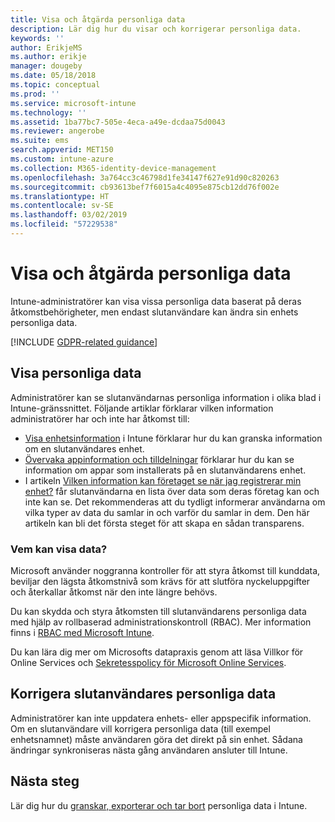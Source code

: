```yaml
---
title: Visa och åtgärda personliga data
description: Lär dig hur du visar och korrigerar personliga data.
keywords: ''
author: ErikjeMS
ms.author: erikje
manager: dougeby
ms.date: 05/18/2018
ms.topic: conceptual
ms.prod: ''
ms.service: microsoft-intune
ms.technology: ''
ms.assetid: 1ba77bc7-505e-4eca-a49e-dcdaa75d0043
ms.reviewer: angerobe
ms.suite: ems
search.appverid: MET150
ms.custom: intune-azure
ms.collection: M365-identity-device-management
ms.openlocfilehash: 3a764cc3c46798d1fe34147f627e91d90c820263
ms.sourcegitcommit: cb93613bef7f6015a4c4095e875cb12dd76f002e
ms.translationtype: HT
ms.contentlocale: sv-SE
ms.lasthandoff: 03/02/2019
ms.locfileid: "57229538"
---
```

# <a name="view-and-correct-personal-data"></a>Visa och åtgärda personliga data

Intune-administratörer kan visa vissa personliga data baserat på deras åtkomstbehörigheter, men endast slutanvändare kan ändra sin enhets personliga data.

[!INCLUDE [GDPR-related guidance](./includes/gdpr-dsr-and-stp-note.md)]


## <a name="view-personal-data"></a>Visa personliga data

Administratörer kan se slutanvändarnas personliga information i olika blad i Intune-gränssnittet. Följande artiklar förklarar vilken information administratörer har och inte har åtkomst till:
- [Visa enhetsinformation](device-inventory.md) i Intune förklarar hur du kan granska information om en slutanvändares enhet.
- [Övervaka appinformation och tilldelningar](apps-monitor.md) förklarar hur du kan se information om appar som installerats på en slutanvändarens enhet.
- I artikeln [Vilken information kan företaget se när jag registrerar min enhet?](https://docs.microsoft.com/intune-user-help/what-info-can-your-company-see-when-you-enroll-your-device-in-intune) får slutanvändarna en lista över data som deras företag kan och inte kan se. Det rekommenderas att du tydligt informerar användarna om vilka typer av data du samlar in och varför du samlar in dem. Den här artikeln kan bli det första steget för att skapa en sådan transparens.

### <a name="who-can-view-the-data"></a>Vem kan visa data?

Microsoft använder noggranna kontroller för att styra åtkomst till kunddata, beviljar den lägsta åtkomstnivå som krävs för att slutföra nyckeluppgifter och återkallar åtkomst när den inte längre behövs. 

Du kan skydda och styra åtkomsten till slutanvändarens personliga data med hjälp av rollbaserad administrationskontroll (RBAC). Mer information finns i [RBAC med Microsoft Intune](role-based-access-control.md).

Du kan lära dig mer om Microsofts datapraxis genom att läsa Villkor för Online Services och [Sekretesspolicy för Microsoft Online Services](http://go.microsoft.com/fwlink/p/?linkid=131004&clcid=0x409). 

## <a name="correct-end-user-personal-data"></a>Korrigera slutanvändares personliga data

Administratörer kan inte uppdatera enhets- eller appspecifik information. Om en slutanvändare vill korrigera personliga data (till exempel enhetsnamnet) måste användaren göra det direkt på sin enhet. Sådana ändringar synkroniseras nästa gång användaren ansluter till Intune.


## <a name="next-steps"></a>Nästa steg

Lär dig hur du [granskar, exporterar och tar bort](privacy-data-audit-export-delete.md) personliga data i Intune.
